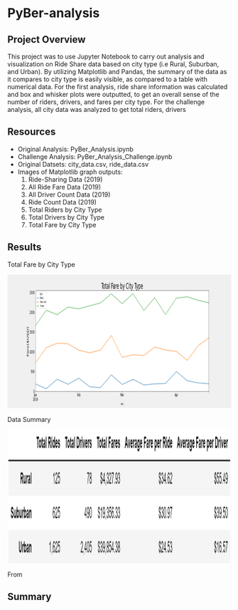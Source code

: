 # PyBer-analysis

## Project Overview
This project was to use Jupyter Notebook to carry out analysis and visualization on Ride Share data based on city type (i.e Rural, Suburban, and Urban). By utilizing Matplotlib and Pandas, the summary of the data as it compares to city type is easily visible, as compared to a table with numerical data. For the first analysis, ride share information was calculated and box and whisker plots were outputted, to get an overall sense of the number of riders, drivers, and fares per city type. For the challenge analysis, all city data was analyzed to get total riders, drivers 

## Resources
- Original Analysis: PyBer_Analysis.ipynb
- Challenge Analysis: PyBer_Analysis_Challenge.ipynb
- Original Datsets: city_data.csv, ride_data.csv
- Images of Matplotlib graph outputs:
  1. Ride-Sharing Data (2019) 
  2. All Ride Fare Data (2019)
  3. All Driver Count Data (2019)
  4. Ride Count Data (2019)
  5. Total Riders by City Type
  7. Total Drivers by City Type
  8. Total Fare by City Type

## Results
Total Fare by City Type

<img src="Resources/Total Fare by City Type.png" width="900" height="300"> 

Data Summary

<img src="Resources/Data Summary.png" width="900" height="300"> 

From 

## Summary

